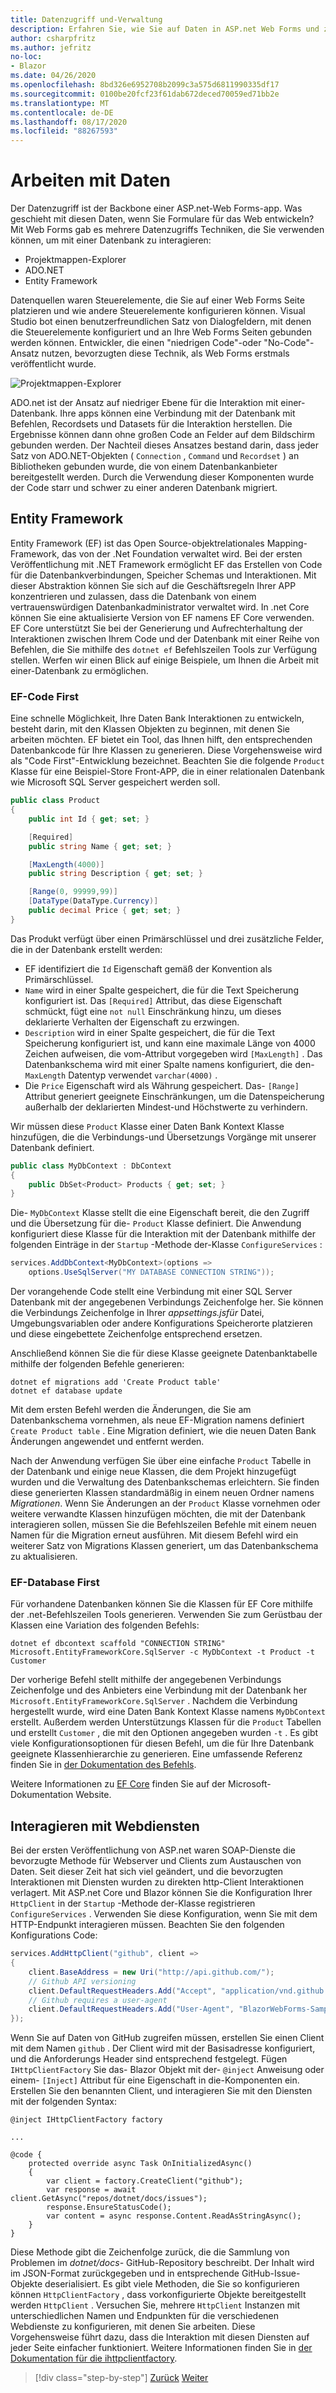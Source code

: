 ```yaml
---
title: Datenzugriff und-Verwaltung
description: Erfahren Sie, wie Sie auf Daten in ASP.net Web Forms und zugreifen und diese verarbeiten Blazor .
author: csharpfritz
ms.author: jefritz
no-loc:
- Blazor
ms.date: 04/26/2020
ms.openlocfilehash: 8bd326e6952708b2099c3a575d6811990335df17
ms.sourcegitcommit: 0100be20fcf23f61dab672deced70059ed71bb2e
ms.translationtype: MT
ms.contentlocale: de-DE
ms.lasthandoff: 08/17/2020
ms.locfileid: "88267593"
---
```

# <a name="work-with-data"></a>Arbeiten mit Daten

Der Datenzugriff ist der Backbone einer ASP.net-Web Forms-app. Was geschieht mit diesen Daten, wenn Sie Formulare für das Web entwickeln? Mit Web Forms gab es mehrere Datenzugriffs Techniken, die Sie verwenden können, um mit einer Datenbank zu interagieren:

- Projektmappen-Explorer
- ADO.NET
- Entity Framework

Datenquellen waren Steuerelemente, die Sie auf einer Web Forms Seite platzieren und wie andere Steuerelemente konfigurieren können. Visual Studio bot einen benutzerfreundlichen Satz von Dialogfeldern, mit denen die Steuerelemente konfiguriert und an Ihre Web Forms Seiten gebunden werden können. Entwickler, die einen "niedrigen Code"-oder "No-Code"-Ansatz nutzen, bevorzugten diese Technik, als Web Forms erstmals veröffentlicht wurde.

![Projektmappen-Explorer](media/data/datasources.png)

ADO.net ist der Ansatz auf niedriger Ebene für die Interaktion mit einer-Datenbank. Ihre apps können eine Verbindung mit der Datenbank mit Befehlen, Recordsets und Datasets für die Interaktion herstellen. Die Ergebnisse können dann ohne großen Code an Felder auf dem Bildschirm gebunden werden. Der Nachteil dieses Ansatzes bestand darin, dass jeder Satz von ADO.NET-Objekten ( `Connection` , `Command` und `Recordset` ) an Bibliotheken gebunden wurde, die von einem Datenbankanbieter bereitgestellt werden. Durch die Verwendung dieser Komponenten wurde der Code starr und schwer zu einer anderen Datenbank migriert.

## <a name="entity-framework"></a>Entity Framework

Entity Framework (EF) ist das Open Source-objektrelationales Mapping-Framework, das von der .Net Foundation verwaltet wird. Bei der ersten Veröffentlichung mit .NET Framework ermöglicht EF das Erstellen von Code für die Datenbankverbindungen, Speicher Schemas und Interaktionen. Mit dieser Abstraktion können Sie sich auf die Geschäftsregeln Ihrer APP konzentrieren und zulassen, dass die Datenbank von einem vertrauenswürdigen Datenbankadministrator verwaltet wird. In .net Core können Sie eine aktualisierte Version von EF namens EF Core verwenden. EF Core unterstützt Sie bei der Generierung und Aufrechterhaltung der Interaktionen zwischen Ihrem Code und der Datenbank mit einer Reihe von Befehlen, die Sie mithilfe des `dotnet ef` Befehlszeilen Tools zur Verfügung stellen. Werfen wir einen Blick auf einige Beispiele, um Ihnen die Arbeit mit einer-Datenbank zu ermöglichen.

### <a name="ef-code-first"></a>EF-Code First

Eine schnelle Möglichkeit, Ihre Daten Bank Interaktionen zu entwickeln, besteht darin, mit den Klassen Objekten zu beginnen, mit denen Sie arbeiten möchten. EF bietet ein Tool, das Ihnen hilft, den entsprechenden Datenbankcode für Ihre Klassen zu generieren. Diese Vorgehensweise wird als "Code First"-Entwicklung bezeichnet. Beachten Sie die folgende `Product` Klasse für eine Beispiel-Store Front-APP, die in einer relationalen Datenbank wie Microsoft SQL Server gespeichert werden soll.

```csharp
public class Product
{
    public int Id { get; set; }

    [Required]
    public string Name { get; set; }

    [MaxLength(4000)]
    public string Description { get; set; }

    [Range(0, 99999,99)]
    [DataType(DataType.Currency)]
    public decimal Price { get; set; }
}
```

Das Produkt verfügt über einen Primärschlüssel und drei zusätzliche Felder, die in der Datenbank erstellt werden:  

- EF identifiziert die `Id` Eigenschaft gemäß der Konvention als Primärschlüssel.
- `Name` wird in einer Spalte gespeichert, die für die Text Speicherung konfiguriert ist. Das `[Required]` Attribut, das diese Eigenschaft schmückt, fügt eine `not null` Einschränkung hinzu, um dieses deklarierte Verhalten der Eigenschaft zu erzwingen.
- `Description` wird in einer Spalte gespeichert, die für die Text Speicherung konfiguriert ist, und kann eine maximale Länge von 4000 Zeichen aufweisen, die vom-Attribut vorgegeben wird `[MaxLength]` . Das Datenbankschema wird mit einer Spalte namens konfiguriert, die den- `MaxLength` Datentyp verwendet `varchar(4000)` .
- Die `Price` Eigenschaft wird als Währung gespeichert. Das- `[Range]` Attribut generiert geeignete Einschränkungen, um die Datenspeicherung außerhalb der deklarierten Mindest-und Höchstwerte zu verhindern.

Wir müssen diese `Product` Klasse einer Daten Bank Kontext Klasse hinzufügen, die die Verbindungs-und Übersetzungs Vorgänge mit unserer Datenbank definiert.

```csharp
public class MyDbContext : DbContext
{
    public DbSet<Product> Products { get; set; }
}
```

Die- `MyDbContext` Klasse stellt die eine Eigenschaft bereit, die den Zugriff und die Übersetzung für die- `Product` Klasse definiert.  Die Anwendung konfiguriert diese Klasse für die Interaktion mit der Datenbank mithilfe der folgenden Einträge in der `Startup` -Methode der-Klasse `ConfigureServices` :

```csharp
services.AddDbContext<MyDbContext>(options =>
    options.UseSqlServer("MY DATABASE CONNECTION STRING"));
```

Der vorangehende Code stellt eine Verbindung mit einer SQL Server Datenbank mit der angegebenen Verbindungs Zeichenfolge her. Sie können die Verbindungs Zeichenfolge in Ihrer *appsettings.jsfür* Datei, Umgebungsvariablen oder andere Konfigurations Speicherorte platzieren und diese eingebettete Zeichenfolge entsprechend ersetzen.

Anschließend können Sie die für diese Klasse geeignete Datenbanktabelle mithilfe der folgenden Befehle generieren:

```dotnetcli
dotnet ef migrations add 'Create Product table'
dotnet ef database update
```

Mit dem ersten Befehl werden die Änderungen, die Sie am Datenbankschema vornehmen, als neue EF-Migration namens definiert `Create Product table` .  Eine Migration definiert, wie die neuen Daten Bank Änderungen angewendet und entfernt werden.

Nach der Anwendung verfügen Sie über eine einfache `Product` Tabelle in der Datenbank und einige neue Klassen, die dem Projekt hinzugefügt wurden und die Verwaltung des Datenbankschemas erleichtern.  Sie finden diese generierten Klassen standardmäßig in einem neuen Ordner namens *Migrationen*.  Wenn Sie Änderungen an der `Product` Klasse vornehmen oder weitere verwandte Klassen hinzufügen möchten, die mit der Datenbank interagieren sollen, müssen Sie die Befehlszeilen Befehle mit einem neuen Namen für die Migration erneut ausführen.  Mit diesem Befehl wird ein weiterer Satz von Migrations Klassen generiert, um das Datenbankschema zu aktualisieren.

### <a name="ef-database-first"></a>EF-Database First

Für vorhandene Datenbanken können Sie die Klassen für EF Core mithilfe der .net-Befehlszeilen Tools generieren. Verwenden Sie zum Gerüstbau der Klassen eine Variation des folgenden Befehls:

```dotnetcli
dotnet ef dbcontext scaffold "CONNECTION STRING" Microsoft.EntityFrameworkCore.SqlServer -c MyDbContext -t Product -t Customer
```

Der vorherige Befehl stellt mithilfe der angegebenen Verbindungs Zeichenfolge und des Anbieters eine Verbindung mit der Datenbank her `Microsoft.EntityFrameworkCore.SqlServer` . Nachdem die Verbindung hergestellt wurde, wird eine Daten Bank Kontext Klasse namens `MyDbContext` erstellt. Außerdem werden Unterstützungs Klassen für die `Product` Tabellen und erstellt `Customer` , die mit den Optionen angegeben wurden `-t` . Es gibt viele Konfigurationsoptionen für diesen Befehl, um die für Ihre Datenbank geeignete Klassenhierarchie zu generieren. Eine umfassende Referenz finden Sie in [der Dokumentation des Befehls](/ef/core/miscellaneous/cli/dotnet#dotnet-ef-dbcontext-scaffold).

Weitere Informationen zu [EF Core](/ef/core/) finden Sie auf der Microsoft-Dokumentation Website.

## <a name="interact-with-web-services"></a>Interagieren mit Webdiensten

Bei der ersten Veröffentlichung von ASP.net waren SOAP-Dienste die bevorzugte Methode für Webserver und Clients zum Austauschen von Daten. Seit dieser Zeit hat sich viel geändert, und die bevorzugten Interaktionen mit Diensten wurden zu direkten http-Client Interaktionen verlagert. Mit ASP.net Core und Blazor können Sie die Konfiguration Ihrer `HttpClient` in der `Startup` -Methode der-Klasse registrieren `ConfigureServices` . Verwenden Sie diese Konfiguration, wenn Sie mit dem HTTP-Endpunkt interagieren müssen. Beachten Sie den folgenden Konfigurations Code:

```csharp
services.AddHttpClient("github", client =>
{
    client.BaseAddress = new Uri("http://api.github.com/");
    // Github API versioning
    client.DefaultRequestHeaders.Add("Accept", "application/vnd.github.v3+json");
    // Github requires a user-agent
    client.DefaultRequestHeaders.Add("User-Agent", "BlazorWebForms-Sample");
});
```

Wenn Sie auf Daten von GitHub zugreifen müssen, erstellen Sie einen Client mit dem Namen `github` . Der Client wird mit der Basisadresse konfiguriert, und die Anforderungs Header sind entsprechend festgelegt. Fügen `IHttpClientFactory` Sie das- Blazor Objekt mit der- `@inject` Anweisung oder einem- `[Inject]` Attribut für eine Eigenschaft in die-Komponenten ein. Erstellen Sie den benannten Client, und interagieren Sie mit den Diensten mit der folgenden Syntax:

```razor
@inject IHttpClientFactory factory

...

@code {
    protected override async Task OnInitializedAsync()
    {
        var client = factory.CreateClient("github");
        var response = await client.GetAsync("repos/dotnet/docs/issues");
        response.EnsureStatusCode();
        var content = async response.Content.ReadAsStringAsync();
    }
}
```

Diese Methode gibt die Zeichenfolge zurück, die die Sammlung von Problemen im *dotnet/docs-* GitHub-Repository beschreibt. Der Inhalt wird im JSON-Format zurückgegeben und in entsprechende GitHub-Issue-Objekte deserialisiert. Es gibt viele Methoden, die Sie so konfigurieren können `HttpClientFactory` , dass vorkonfigurierte Objekte bereitgestellt werden `HttpClient` . Versuchen Sie, mehrere `HttpClient` Instanzen mit unterschiedlichen Namen und Endpunkten für die verschiedenen Webdienste zu konfigurieren, mit denen Sie arbeiten. Diese Vorgehensweise führt dazu, dass die Interaktion mit diesen Diensten auf jeder Seite einfacher funktioniert. Weitere Informationen finden Sie in [der Dokumentation für die ihttpclientfactory](/aspnet/core/fundamentals/http-requests).

>[!div class="step-by-step"]
>[Zurück](forms-validation.md)
>[Weiter](middleware.md)
